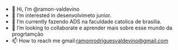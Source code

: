 - 👋 Hi, I’m @ramon-valdevino
- 👀 I’m interested in desenvolvimeto junior.
- 🌱 I’m currently fazendo ADS na faculdade catolica de brasilia.
- 💞️ I’m looking to collaborate e aprender  mais sobre esse mundo da progrtamção
- 📫 How to reach me gmail:ramonrodriguesvaldevino@gmail.com

<!---
ramon-valdevino/ramon-valdevino is a ✨ special ✨ repository because its `README.md` (this file) appears on your GitHub profile.
You can click the Preview link to take a look at your changes.
--->
